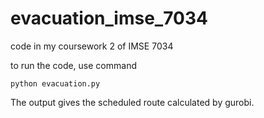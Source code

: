 # evacuation_imse_7034
code in my coursework 2 of IMSE 7034

to run the code, use command

`python evacuation.py`

The output gives the scheduled route calculated by gurobi.
